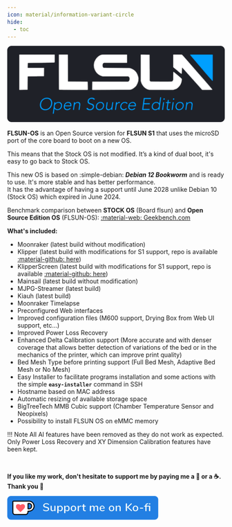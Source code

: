 ```yaml
---
icon: material/information-variant-circle
hide:
  - toc
---
```


<img width="700" src="../assets/images/home.png">

**FLSUN-OS** is an Open Source version for **FLSUN S1** that uses the microSD port of the core board to boot on a new OS.

This means that the Stock OS is not modified. It’s a kind of dual boot, it's easy to go back to Stock OS.

This new OS is based on :simple-debian: ***Debian 12 Bookworm*** and is ready to use. It's more stable and has better performance.<br />
It has the advantage of having a support until June 2028 unlike Debian 10 (Stock OS) which expired in June 2024.

Benchmark comparison between **STOCK OS** (Board flsun) and **Open Source Edition OS** (FLSUN-OS): <a href="https://browser.geekbench.com/v5/cpu/compare/22823940?baseline=22823878">:material-web: Geekbench.com</a>

**What's included:**

  - Moonraker (latest build without modification)<br />
  - Klipper (latest build with modifications for S1 support, repo is available <a href="https://github.com/Guilouz/Klipper-Flsun-S1">:material-github: here</a>)<br />
  - KlipperScreen (latest build with modifications for S1 support, repo is available <a href="https://github.com/Guilouz/KlipperScreen-Flsun-S1">:material-github: here</a>)<br />
  - Mainsail (latest build without modification)<br />
  - MJPG-Streamer (latest build)<br />
  - Kiauh (latest build)<br />
  - Moonraker Timelapse<br />
  - Preconfigured Web interfaces<br />
  - Improved configuration files (M600 support, Drying Box from Web UI support, etc...)<br />
  - Improved Power Loss Recovery<br />
  - Enhanced Delta Calibration support (More accurate and with denser coverage that allows better detection of variations of the bed or in the mechanics of the printer, which can improve print quality)<br />
  - Bed Mesh Type before printing support (Full Bed Mesh, Adaptive Bed Mesh or No Mesh)<br />
  - Easy Installer to facilitate programs installation and some actions with the simple **`easy-installer`** command in SSH
  - Hostname based on MAC address<br />
  - Automatic resizing of available storage space<br />
  - BigTreeTech MMB Cubic support (Chamber Temperature Sensor and Neopixels)<br />
  - Possibility to install FLSUN OS on eMMC memory<br />

!!! Note
    All AI features have been removed as they do not work as expected.<br />Only Power Loss Recovery and XY Dimension Calibration features have been kept.

<br />

**If you like my work, don't hesitate to support me by paying me a 🍺 or a ☕. Thank you 🙂**

<a href="https://ko-fi.com/guilouz" target="_blank"><img width="350" src="../assets/images/ko-fi.png"></a>
